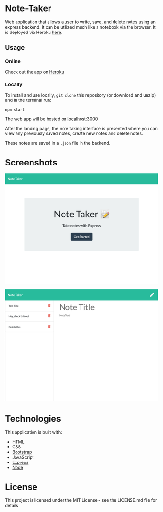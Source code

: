 # Note-Taker

Web application that allows a user to write, save, and delete notes using an express backend. It can be utilized much like a notebook via the browser. It is deployed via Heroku [here](https://vast-peak-71817.herokuapp.com/).

## Usage
### Online
Check out the app on [Heroku](https://vast-peak-71817.herokuapp.com/)

### Locally
To install and use locally, ```git clone``` this repository (or download and unzip) and in the terminal run:
```bash
npm start
```
The web app will be hosted on [localhost:3000](localhost:3000).

After the landing page, the note taking interface is presented where you can view any previously saved notes, create new notes and delete notes. 

These notes are saved in a `.json` file in the backend.

# Screenshots
![Landing Page](https://github.com/JOH07995/Note-Taker/blob/master/screens/Welcome%20Page.png?raw=true)

![Note Taking](https://github.com/JOH07995/Note-Taker/blob/master/screens/Note%20Taking.png?raw=true)

# Technologies

This application is built with:

* HTML
* CSS
* [Bootstrap](https://getbootstrap.com/)
* JavaScript
* [Express](https://expressjs.com/)
* [Node](https://nodejs.org/en/)

# License
This project is licensed under the MIT License - see the LICENSE.md file for details